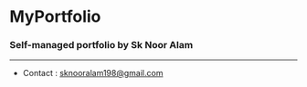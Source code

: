 # MyPortfolio

### Self-managed portfolio by Sk Noor Alam

---

- Contact : sknooralam198@gmail.com 